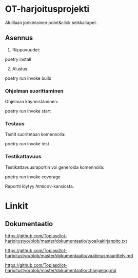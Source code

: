 # OT-harjoitusprojekti

Aluillaan jonkinlainen point&click seikkailupeli. 



## Asennus

1. Riippuvuudet:

poetry install

2. Alustus:

poetry run invoke build

### Ohjelman suorittaminen

Ohjelman käynnistäminen:

poetry run invoke start


### Testaus

Testit suoritetaan komennolla:

poetry run invoke test


### Testikattavuus

Testikattavuusraportin voi generoida komennolla:

poetry run invoke coverage

Raportti löytyy _htmlcov_-kansiosta.


# Linkit

## Dokumentaatio
https://github.com/Topiasd/ot-harjoitustyo/blob/master/dokumentaatio/tyoaikakirjanpito.txt

https://github.com/Topiasd/ot-harjoitustyo/blob/master/dokumentaatio/vaatimusmaarittely.md

https://github.com/Topiasd/ot-harjoitustyo/blob/master/dokumentaatio/changelog.md
